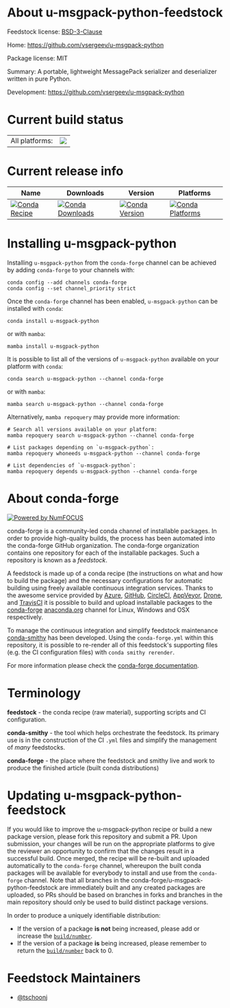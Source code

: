 About u-msgpack-python-feedstock
================================

Feedstock license: [BSD-3-Clause](https://github.com/conda-forge/u-msgpack-python-feedstock/blob/main/LICENSE.txt)

Home: https://github.com/vsergeev/u-msgpack-python

Package license: MIT

Summary: A portable, lightweight MessagePack serializer and deserializer written in pure Python.

Development: https://github.com/vsergeev/u-msgpack-python

Current build status
====================


<table><tr><td>All platforms:</td>
    <td>
      <a href="https://dev.azure.com/conda-forge/feedstock-builds/_build/latest?definitionId=8077&branchName=main">
        <img src="https://dev.azure.com/conda-forge/feedstock-builds/_apis/build/status/u-msgpack-python-feedstock?branchName=main">
      </a>
    </td>
  </tr>
</table>

Current release info
====================

| Name | Downloads | Version | Platforms |
| --- | --- | --- | --- |
| [![Conda Recipe](https://img.shields.io/badge/recipe-u--msgpack--python-green.svg)](https://anaconda.org/conda-forge/u-msgpack-python) | [![Conda Downloads](https://img.shields.io/conda/dn/conda-forge/u-msgpack-python.svg)](https://anaconda.org/conda-forge/u-msgpack-python) | [![Conda Version](https://img.shields.io/conda/vn/conda-forge/u-msgpack-python.svg)](https://anaconda.org/conda-forge/u-msgpack-python) | [![Conda Platforms](https://img.shields.io/conda/pn/conda-forge/u-msgpack-python.svg)](https://anaconda.org/conda-forge/u-msgpack-python) |

Installing u-msgpack-python
===========================

Installing `u-msgpack-python` from the `conda-forge` channel can be achieved by adding `conda-forge` to your channels with:

```
conda config --add channels conda-forge
conda config --set channel_priority strict
```

Once the `conda-forge` channel has been enabled, `u-msgpack-python` can be installed with `conda`:

```
conda install u-msgpack-python
```

or with `mamba`:

```
mamba install u-msgpack-python
```

It is possible to list all of the versions of `u-msgpack-python` available on your platform with `conda`:

```
conda search u-msgpack-python --channel conda-forge
```

or with `mamba`:

```
mamba search u-msgpack-python --channel conda-forge
```

Alternatively, `mamba repoquery` may provide more information:

```
# Search all versions available on your platform:
mamba repoquery search u-msgpack-python --channel conda-forge

# List packages depending on `u-msgpack-python`:
mamba repoquery whoneeds u-msgpack-python --channel conda-forge

# List dependencies of `u-msgpack-python`:
mamba repoquery depends u-msgpack-python --channel conda-forge
```


About conda-forge
=================

[![Powered by
NumFOCUS](https://img.shields.io/badge/powered%20by-NumFOCUS-orange.svg?style=flat&colorA=E1523D&colorB=007D8A)](https://numfocus.org)

conda-forge is a community-led conda channel of installable packages.
In order to provide high-quality builds, the process has been automated into the
conda-forge GitHub organization. The conda-forge organization contains one repository
for each of the installable packages. Such a repository is known as a *feedstock*.

A feedstock is made up of a conda recipe (the instructions on what and how to build
the package) and the necessary configurations for automatic building using freely
available continuous integration services. Thanks to the awesome service provided by
[Azure](https://azure.microsoft.com/en-us/services/devops/), [GitHub](https://github.com/),
[CircleCI](https://circleci.com/), [AppVeyor](https://www.appveyor.com/),
[Drone](https://cloud.drone.io/welcome), and [TravisCI](https://travis-ci.com/)
it is possible to build and upload installable packages to the
[conda-forge](https://anaconda.org/conda-forge) [anaconda.org](https://anaconda.org/)
channel for Linux, Windows and OSX respectively.

To manage the continuous integration and simplify feedstock maintenance
[conda-smithy](https://github.com/conda-forge/conda-smithy) has been developed.
Using the ``conda-forge.yml`` within this repository, it is possible to re-render all of
this feedstock's supporting files (e.g. the CI configuration files) with ``conda smithy rerender``.

For more information please check the [conda-forge documentation](https://conda-forge.org/docs/).

Terminology
===========

**feedstock** - the conda recipe (raw material), supporting scripts and CI configuration.

**conda-smithy** - the tool which helps orchestrate the feedstock.
                   Its primary use is in the construction of the CI ``.yml`` files
                   and simplify the management of *many* feedstocks.

**conda-forge** - the place where the feedstock and smithy live and work to
                  produce the finished article (built conda distributions)


Updating u-msgpack-python-feedstock
===================================

If you would like to improve the u-msgpack-python recipe or build a new
package version, please fork this repository and submit a PR. Upon submission,
your changes will be run on the appropriate platforms to give the reviewer an
opportunity to confirm that the changes result in a successful build. Once
merged, the recipe will be re-built and uploaded automatically to the
`conda-forge` channel, whereupon the built conda packages will be available for
everybody to install and use from the `conda-forge` channel.
Note that all branches in the conda-forge/u-msgpack-python-feedstock are
immediately built and any created packages are uploaded, so PRs should be based
on branches in forks and branches in the main repository should only be used to
build distinct package versions.

In order to produce a uniquely identifiable distribution:
 * If the version of a package **is not** being increased, please add or increase
   the [``build/number``](https://docs.conda.io/projects/conda-build/en/latest/resources/define-metadata.html#build-number-and-string).
 * If the version of a package **is** being increased, please remember to return
   the [``build/number``](https://docs.conda.io/projects/conda-build/en/latest/resources/define-metadata.html#build-number-and-string)
   back to 0.

Feedstock Maintainers
=====================

* [@tschoonj](https://github.com/tschoonj/)

